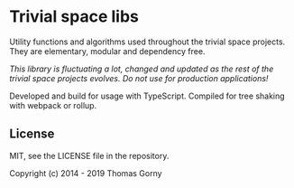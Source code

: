 # Trivial space libs

Utility functions and algorithms used throughout the trivial space projects. They are elementary, modular and dependency free.

*This library is fluctuating a lot, changed and updated as the rest of the trivial space projects evolves. Do not use for production applications!*

Developed and build for usage with TypeScript. Compiled for tree shaking with webpack or rollup.


## License

MIT, see the LICENSE file in the repository.

Copyright (c) 2014 - 2019 Thomas Gorny
